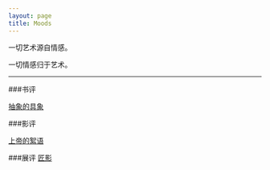 ```yaml
---
layout: page
title: Moods
---
```


一切艺术源自情感。

一切情感归于艺术。

---

###书评

[抽象的具象](http://richor.me/2015/06/07/representationalism-in-abstract-art/)

###影评

[上帝的絮语](http://richor.me/2015/05/06/cries-and-whispers/)

###展评
[匠影](http://richor.me/2014/10/15/delicate-photography/)